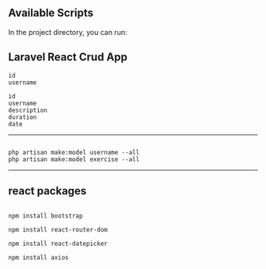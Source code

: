 
## Available Scripts

In the project directory, you can run:

## Laravel React Crud App


```
id
username
```
```
id
username
description
duration
date
```

<hr>

```

php artisan make:model username --all
php artisan make:model exercise --all

```
<hr>

## react packages

```

npm install bootstrap

npm install react-router-dom

npm install react-datepicker

npm install axios

```








